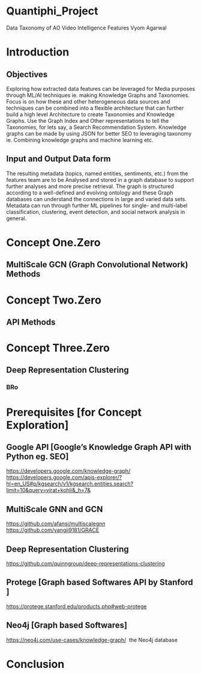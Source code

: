 # Quantiphi_Project
Data Taxonomy of AO Video Intelligence Features Vyom Agarwal

# Introduction
## Objectives
Exploring how extracted data features can be leveraged for Media purposes through ML/AI techniques ie. making Knowledge Graphs and Taxonomies. Focus is on how these and other heterogeneous data sources and techniques can be combined into a flexible architecture that can further build a high level Architecture to create Taxonomies and Knowledge Graphs. Use the Graph Index and Other representations to tell the Taxonomies, for lets say, a Search Recommendation System. Knowledge graphs can be made by using JSON for better SEO to leveraging taxonomy ie. Combining knowledge graphs and machine learning etc.

## Input and Output Data form
The resulting metadata (topics, named entities, sentiments, etc.) from the features team are to be Analysed and stored in a graph database to support further analyses and more precise retrieval. The graph is structured according to a well-defined and evolving ontology and these Graph databases can understand the connections in large and varied data sets. Metadata can run through further ML pipelines for single- and multi-label classification, clustering, event detection, and social network analysis in general.

# Concept One.Zero

## MultiScale GCN (Graph Convolutional Network) Methods

###


# Concept Two.Zero

## API Methods

### 


# Concept Three.Zero

## Deep Representation Clustering

### BRo

# Prerequisites [for Concept Exploration]
## Google API [Google’s Knowledge Graph API with Python eg. SEO]
https://developers.google.com/knowledge-graph/
https://developers.google.com/apis-explorer/?hl=en_US#p/kgsearch/v1/kgsearch.entities.search?limit=10&query=virat+kohli&_h=7& 
## MultiScale GNN and GCN
https://github.com/afansi/multiscalegnn 
https://github.com/yangji9181/GRACE
## Deep Representation Clustering 
https://github.com/quinngroup/deep-representations-clustering 
## Protege [Graph based Softwares API by Stanford ]
https://protege.stanford.edu/products.php#web-protege
## Neo4j [Graph based Softwares]
https://neo4j.com/use-cases/knowledge-graph/  the Neo4j database


# Conclusion


###
